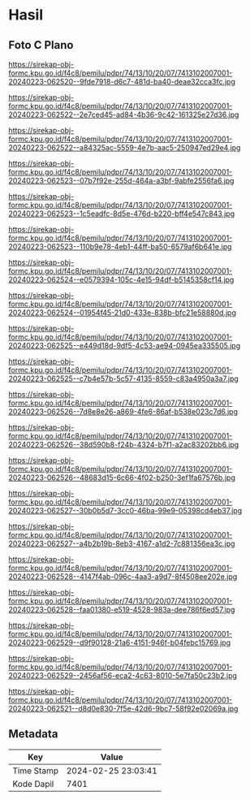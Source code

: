 # Hasil

## Foto C Plano

https://sirekap-obj-formc.kpu.go.id/f4c8/pemilu/pdpr/74/13/10/20/07/7413102007001-20240223-062520--9fde7918-d6c7-481d-ba40-deae32cca3fc.jpg

https://sirekap-obj-formc.kpu.go.id/f4c8/pemilu/pdpr/74/13/10/20/07/7413102007001-20240223-062522--2e7ced45-ad84-4b36-9c42-161325e27d36.jpg

https://sirekap-obj-formc.kpu.go.id/f4c8/pemilu/pdpr/74/13/10/20/07/7413102007001-20240223-062522--a84325ac-5559-4e7b-aac5-250947ed29e4.jpg

https://sirekap-obj-formc.kpu.go.id/f4c8/pemilu/pdpr/74/13/10/20/07/7413102007001-20240223-062523--07b7f92e-255d-464a-a3bf-9abfe2556fa6.jpg

https://sirekap-obj-formc.kpu.go.id/f4c8/pemilu/pdpr/74/13/10/20/07/7413102007001-20240223-062523--1c5eadfc-8d5e-476d-b220-bff4e547c843.jpg

https://sirekap-obj-formc.kpu.go.id/f4c8/pemilu/pdpr/74/13/10/20/07/7413102007001-20240223-062523--110b9e78-4eb1-44ff-ba50-6579af6b641e.jpg

https://sirekap-obj-formc.kpu.go.id/f4c8/pemilu/pdpr/74/13/10/20/07/7413102007001-20240223-062524--e0579394-105c-4e15-94df-b5145358cf14.jpg

https://sirekap-obj-formc.kpu.go.id/f4c8/pemilu/pdpr/74/13/10/20/07/7413102007001-20240223-062524--01954f45-21d0-433e-838b-bfc21e58880d.jpg

https://sirekap-obj-formc.kpu.go.id/f4c8/pemilu/pdpr/74/13/10/20/07/7413102007001-20240223-062525--e449d18d-9df5-4c53-ae94-0945ea335505.jpg

https://sirekap-obj-formc.kpu.go.id/f4c8/pemilu/pdpr/74/13/10/20/07/7413102007001-20240223-062525--c7b4e57b-5c57-4135-8559-c83a4950a3a7.jpg

https://sirekap-obj-formc.kpu.go.id/f4c8/pemilu/pdpr/74/13/10/20/07/7413102007001-20240223-062526--7d8e8e26-a869-4fe6-86af-b538e023c7d6.jpg

https://sirekap-obj-formc.kpu.go.id/f4c8/pemilu/pdpr/74/13/10/20/07/7413102007001-20240223-062526--38d590b8-f24b-4324-b7f1-a2ac83202bb6.jpg

https://sirekap-obj-formc.kpu.go.id/f4c8/pemilu/pdpr/74/13/10/20/07/7413102007001-20240223-062526--48683d15-6c66-4f02-b250-3ef1fa67576b.jpg

https://sirekap-obj-formc.kpu.go.id/f4c8/pemilu/pdpr/74/13/10/20/07/7413102007001-20240223-062527--30b0b5d7-3cc0-46ba-99e9-05398cd4eb37.jpg

https://sirekap-obj-formc.kpu.go.id/f4c8/pemilu/pdpr/74/13/10/20/07/7413102007001-20240223-062527--a4b2b19b-8eb3-4167-a1d2-7c881356ea3c.jpg

https://sirekap-obj-formc.kpu.go.id/f4c8/pemilu/pdpr/74/13/10/20/07/7413102007001-20240223-062528--4147f4ab-096c-4aa3-a9d7-8f4508ee202e.jpg

https://sirekap-obj-formc.kpu.go.id/f4c8/pemilu/pdpr/74/13/10/20/07/7413102007001-20240223-062528--faa01380-e519-4528-983a-dee786f6ed57.jpg

https://sirekap-obj-formc.kpu.go.id/f4c8/pemilu/pdpr/74/13/10/20/07/7413102007001-20240223-062529--d9f90128-21a6-4151-946f-b04febc15769.jpg

https://sirekap-obj-formc.kpu.go.id/f4c8/pemilu/pdpr/74/13/10/20/07/7413102007001-20240223-062529--2456af56-eca2-4c63-8010-5e7fa50c23b2.jpg

https://sirekap-obj-formc.kpu.go.id/f4c8/pemilu/pdpr/74/13/10/20/07/7413102007001-20240223-062521--d8d0e830-7f5e-42d6-9bc7-58f92e02069a.jpg


## Metadata

| Key        | Value               |
| ---------- | ------------------- |
| Time Stamp | 2024-02-25 23:03:41 |
| Kode Dapil | 7401                |



